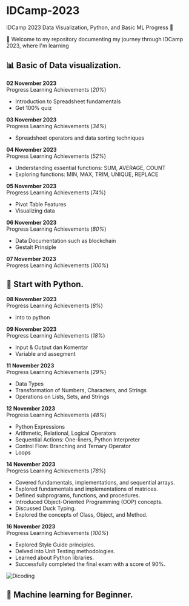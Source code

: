 # IDCamp-2023
IDCamp 2023 Data Visualization, Python, and Basic ML Progress 🚀<br>

👋 Welcome to my repository documenting my journey through IDCamp 2023, where I'm learning<br>
## 📊 Basic of Data visualization.
**02 November 2023**<br>
Progress Learning Achievements (*20%*) 
- Introduction to Spreadsheet fundamentals
- Get 100% quiz 

**03 November 2023**<br>
Progress Learning Achievements (*34%*) 
- Spreadsheet operators and data sorting techniques

**04 November 2023**<br>
Progress Learning Achievements (*52%*) 
- Understanding essential functions: SUM, AVERAGE, COUNT
- Exploring functions: MIN, MAX, TRIM, UNIQUE, REPLACE

**05 November 2023**<br>
Progress Learning Achievements (*74%*)
- Pivot Table Features
- Visualizing data

**06 November 2023**<br>
Progress Learning Achievements (*80%*)
- Data Documentation such as blockchain
- Gestalt Prinsiple

**07 November 2023**<br>
Progress Learning Achievements (*100%*)

## 🐍 Start with Python.
**08 November 2023**<br>
Progress Learning Achievements (*8%*)
- into to python
  
**09 November 2023**<br>
Progress Learning Achievements (*18%*)
- Input & Output dan Komentar
- Variable and assegment

**11 November 2023**<br>
Progress Learning Achievements (*29%*)
- Data Types
- Transformation of Numbers, Characters, and Strings
- Operations on Lists, Sets, and Strings

**12 November 2023**<br>
Progress Learning Achievements (*48%*)
- Python Expressions
- Arithmetic, Relational, Logical Operators
- Sequential Actions: One-liners, Python Interpreter
- Control Flow: Branching and Ternary Operator
- Loops

**14 November 2023**<br>
Progress Learning Achievements (*78%*)
- Covered fundamentals, implementations, and sequential arrays.
- Explored fundamentals and implementations of matrices.
- Defined subprograms, functions, and procedures.
- Introduced Object-Oriented Programming (OOP) concepts.
- Discussed Duck Typing.
- Explored the concepts of Class, Object, and Method.
  
**16 November 2023**<br>
Progress Learning Achievements (*100%*)
- Explored Style Guide principles.
- Delved into Unit Testing methodologies.
- Learned about Python libraries.
- Successfully completed the final exam with a score of 90%.

![Dicoding](https://github.com/Sandirsln/IDCamp-2023/assets/91171126/0b362ef6-9fa1-4d77-b373-e61bd00a8a36)

## 🤖 Machine learning for Beginner.
